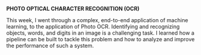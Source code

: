 **PHOTO OPTICAL CHARACTER RECOGNITION (OCR)**

This week, I went through a complex, end-to-end application of machine learning, to the application of Photo OCR. Identifying and recognizing objects, words, and digits in an image is a challenging task. I learned how a pipeline can be built to tackle this problem and how to analyze and improve the performance of such a system.
